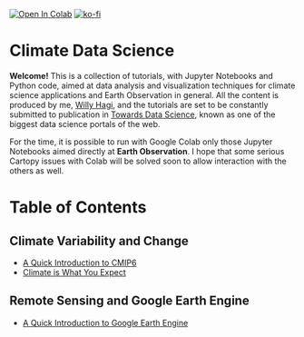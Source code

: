[![Open In Colab](https://colab.research.google.com/assets/colab-badge.svg)](https://colab.research.google.com/github/willyhagi/climate-data-science)
[![ko-fi](https://www.ko-fi.com/img/githubbutton_sm.svg)](https://ko-fi.com/H2H21E5EB)

# Climate Data Science

**Welcome!** This is a collection of tutorials, with Jupyter Notebooks and Python code, aimed at data analysis and visualization techniques for climate science applications and Earth Observation in general. All the content is produced by me, [Willy Hagi](https://linktr.ee/willyhagi), and the tutorials are set to be constantly submitted to publication in [Towards Data Science](https://towardsdatascience.com/), known as one of the biggest data science portals of the web.


For the time, it is possible to run with Google Colab only those Jupyter Notebooks aimed directly at **Earth Observation**. I hope that some serious Cartopy issues with Colab will be solved soon to allow interaction with the others as well.  


# Table of Contents 

## Climate Variability and Change
* [A Quick Introduction to CMIP6](https://towardsdatascience.com/a-quick-introduction-to-cmip6-e017127a49d3)
* [Climate is What You Expect](https://towardsdatascience.com/climate-is-what-you-expect-20c57da1ac24)

## Remote Sensing and Google Earth Engine
* [A Quick Introduction to Google Earth Engine](https://towardsdatascience.com/a-quick-introduction-to-google-earth-engine-c6a608c5febe)
